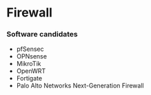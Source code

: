 # Firewall

### Software candidates
- pfSensec
- OPNsense
- MikroTik
- OpenWRT
- Fortigate
- Palo Alto Networks Next-Generation Firewall